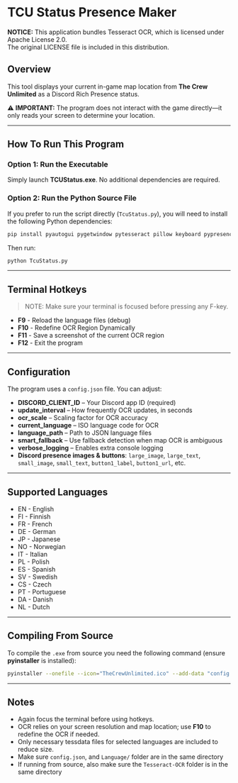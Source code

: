 # TCU Status Presence Maker

**NOTICE:** This application bundles Tesseract OCR, which is licensed under Apache License 2.0.  
The original LICENSE file is included in this distribution.

## Overview
This tool displays your current in-game map location from **The Crew Unlimited** as a Discord Rich Presence status.

⚠️ **IMPORTANT:** The program does not interact with the game directly—it only reads your screen to determine your location.

---

## How To Run This Program

### Option 1: Run the Executable
Simply launch **TCUStatus.exe**. No additional dependencies are required.

### Option 2: Run the Python Source File
If you prefer to run the script directly (`TcuStatus.py`), you will need to install the following Python dependencies:

```bash
pip install pyautogui pygetwindow pytesseract pillow keyboard pypresence
```

Then run:

```bash
python TcuStatus.py
```

---

## Terminal Hotkeys
> NOTE: Make sure your terminal is focused before pressing any F-key.

- **F9**   - Reload the language files (debug)  
- **F10**  - Redefine OCR Region Dynamically  
- **F11**  - Save a screenshot of the current OCR region  
- **F12**  - Exit the program  

---

## Configuration
The program uses a `config.json` file. You can adjust:

- **DISCORD_CLIENT_ID** – Your Discord app ID (required)  
- **update_interval** – How frequently OCR updates, in seconds  
- **ocr_scale** – Scaling factor for OCR accuracy  
- **current_language** – ISO language code for OCR  
- **language_path** – Path to JSON language files  
- **smart_fallback** – Use fallback detection when map OCR is ambiguous  
- **verbose_logging** – Enables extra console logging  
- **Discord presence images & buttons**: `large_image`, `large_text`, `small_image`, `small_text`, `button1_label`, `button1_url`, etc.  

---

## Supported Languages
- EN - English  
- FI - Finnish  
- FR - French  
- DE - German  
- JP - Japanese  
- NO - Norwegian  
- IT - Italian  
- PL - Polish  
- ES - Spanish  
- SV - Swedish  
- CS - Czech  
- PT - Portuguese  
- DA - Danish  
- NL - Dutch  

---

## Compiling From Source
To compile the `.exe` from source you need the following command (ensure **pyinstaller** is installed):

```bash
pyinstaller --onefile --icon="TheCrewUnlimited.ico" --add-data "config.json;." --add-data "Language;Language" --add-data "Capture;Capture" --add-data "Tesseract-OCR;Tesseract-OCR" TcuStatus.py
```

---

## Notes
- Again focus the terminal before using hotkeys.  
- OCR relies on your screen resolution and map location; use **F10** to redefine the OCR if needed.  
- Only necessary tessdata files for selected languages are included to reduce size.  
- Make sure `config.json`, and `Language/` folder are in the same directory
- If running from source, also make sure the `Tesseract-OCR` folder is in the same directory
